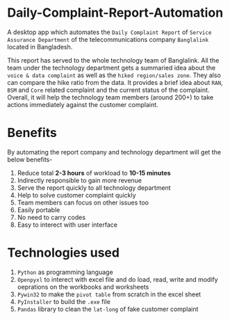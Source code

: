 # Daily-Complaint-Report-Automation

A desktop app which automates the `Daily Complaint Report` of `Service Assurance Department` of the telecommunications company `Banglalink` located in Bangladesh.

This report has served to the whole technology team of Banglalink. All the team under the technology department gets a summaried idea about the `voice & data complaint` as well as the `hiked region/sales zone`. They also can compare the hike ratio from the data. It provides a brief idea about `RAN`, `BSM` and `Core` related complaint and the current status of the complaint. Overall, it will help the technology team members (around 200+) to take actions immediately against the customer complaint.


# Benefits

By automating the report company and technology department will get the below benefits-

1. Reduce total **2-3 hours** of workload to **10-15 minutes**
2. Indirectly responsible to gain more revenue
3. Serve the report quickly to all technology department
4. Help to solve customer complaint quickly
5. Team members can focus on other issues too
6. Easily portable
7. No need to carry codes
8. Easy to interect with user interface


# Technologies used

1. `Python` as programming language
2. `Openpyxl` to interect with excel file and do load, read, write and modify oeprations on the workbooks and worksheets
3. `Pywin32` to make the `pivot table` from scratch in the excel sheet
4. `PyInstaller` to build the `.exe` file
5. `Pandas` library to clean the `lat-long` of fake customer complaint

